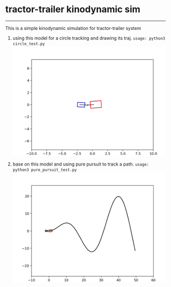 # tractor-trailer kinodynamic sim

---

This is a simple kinodynamic simulation for tractor-trailer system
1. using this model for a circle tracking and drawing its traj.
`usage: python3 circle_test.py`
![这是图片](./pic\traj1.gif)

2. base on this model and using pure pursuit to track a path.
`usage: python3 pure_pursuit_test.py`
![这是图片](./pic\traj2.gif)
